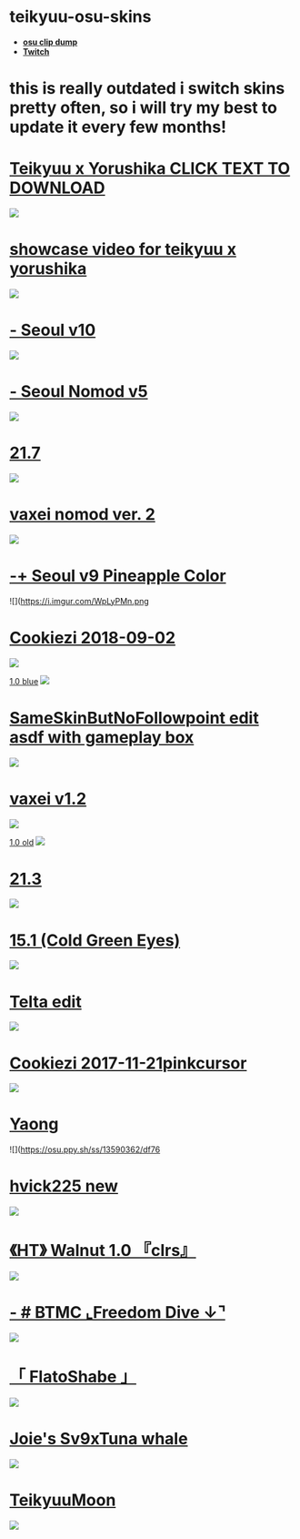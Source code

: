 
# teikyuu-osu-skins

* [**osu clip dump**](https://www.youtube.com/channel/UCrkrCSGjIVF6-TODWwzxiqg)
* [**Twitch**](https://www.twitch.tv/teikyuusomuch)

# this is really outdated i switch skins pretty often, so i will try my best to update it every few months!

# [Teikyuu x Yorushika CLICK TEXT TO DOWNLOAD](https://tkym.s-ul.eu/GxknnXJn)
![](https://imgur.com/vyEWH2c.png)

# [showcase video for teikyuu x yorushika](https://www.youtube.com/watch?v=heOwumjMAAI)
![](https://imgur.com/ewXnNlQ.png)

# [- Seoul v10](https://twitter.com/SeoulessOsu/status/1474508609102954499)
![](https://i.imgur.com/OS4JrLz.jpg)

# [- Seoul Nomod v5](https://drive.google.com/file/d/1ALR9fMZAh2vlqQA2dDqd2cB7aZPAvcfY/view)
![](https://i.imgur.com/0WTENpf.png)

# [21.7](https://circle-people.com/wp-content/Skins/Cookiezi/Cookiezi%2021.7%202017-03-23.osk)
![](https://shigeskinss.s-ul.eu/WR4q8wzP)

# [vaxei nomod ver. 2](https://joofixd.s-ul.eu/RNQ0X5dB)
![](https://osu.ppy.sh/ss/14123584/f9e6)


# [-+ Seoul v9 Pineapple Color](https://shigeskln.s-ul.eu/aZMjYmod)
![](https://i.imgur.com/WpLyPMn.png

# [Cookiezi 2018-09-02](https://circle-people.com/wp-content/Skins/Cookiezi/Cookiezi%2033%202018-09-02.osk)
![](https://osu.ppy.sh/ss/12217212)

[1.0 blue](https://joofixd.s-ul.eu/Idc2Mdek)
![](https://osu.ppy.sh/ss/15821083/950a)

# [SameSkinButNoFollowpoint edit asdf with gameplay box](https://joofixd.s-ul.eu/4AWI8ZCz)
![](https://osu.ppy.sh/ss/15572012/a686)

# [vaxei v1.2](https://joofixd.s-ul.eu/Gq2lH4N4)
![](https://osu.ppy.sh/ss/13421895/4170)

[1.0 old](https://drive.google.com/file/d/1IeGhMJvkwxRa9NGQmTKm7jlNjh4xgSrY/view?usp=sharing)
![](https://osu.ppy.sh/ss/15593839/d7bf)

# [21.3](https://circle-people.com/wp-content/Skins/Cookiezi/Cookiezi%2021.3%202017-02-20.osk)
![](https://shigeskinss.s-ul.eu/GCb4LstV)

# [15.1 (Cold Green Eyes)](https://drive.google.com/file/d/1KyEPn3Qd_6rr9pMezCOmR4zxspVWmQ4M/view)
![](https://i.imgur.com/u5Wa8gw.jpeg)

# [Telta edit](https://drive.google.com/file/d/1qQ3JQY3jyEBPI1pn-AOkW5YisbNGg-6L/view)
![](https://imgur.com/2dAhcG6.png)

# [Cookiezi 2017-11-21pinkcursor](https://circle-people.com/wp-content/Skins/Cookiezi/Cookiezi%2026%202017-11-21%20pinkcursor.osk)
![](https://shigeskinss.s-ul.eu/vo4irF0e)

# [Yaong](https://joofixd.s-ul.eu/iMv0VXSg)
![](https://osu.ppy.sh/ss/13590362/df76

# [hvick225 new](https://joofixd.s-ul.eu/CHlpQJwY)
![](https://osu.ppy.sh/ss/13421950/1846)

# [《HT》 Walnut 1.0 『clrs』](https://drive.google.com/file/d/1wFuBi7jNxBM_hxiZnL8V833YEKmF-mBK/view?usp=sharing)
![](https://i.imgur.com/CpHxqOJ.png)

# [- # BTMC   ⌞Freedom Dive  ↓⌝](https://docs.google.com/document/d/1cdNRONhdA9xbKrpChrBhF9B8AezwhAnhfMtxeIVhmWk/edit)
![](https://imgur.com/Kc1Mlhe.png)

# [「 FlatoShabe 」](https://drive.google.com/file/d/10QJA8TIqlMuoDvi0v6pV0b_0sAY_EKgR/view)
![](https://imgur.com/tgNJMqU.png)

# [Joie's Sv9xTuna whale](https://vxc.s-ul.eu/SyY9X9YH)
![](https://imgur.com/dR9ELiy.png)

# [TeikyuuMoon](https://tkym.s-ul.eu/XB2tLefd)
![](https://imgur.com/qpSQc0C.png)
